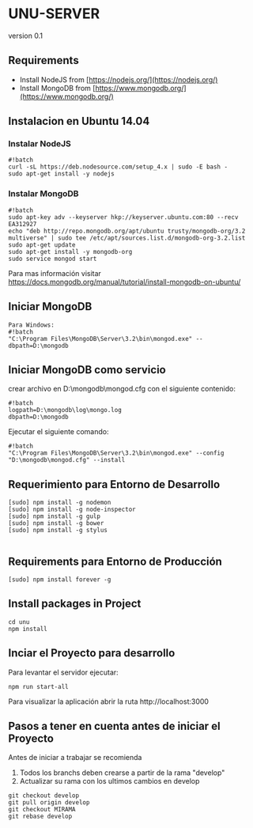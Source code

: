 # UNU-SERVER

version 0.1

## Requirements


* Install NodeJS from [https://nodejs.org/](https://nodejs.org/)
* Install MongoDB from [https://www.mongodb.org/](https://www.mongodb.org/)

## Instalacion en Ubuntu 14.04

### Instalar NodeJS
```
#!batch
curl -sL https://deb.nodesource.com/setup_4.x | sudo -E bash -
sudo apt-get install -y nodejs
```
### Instalar MongoDB
```
#!batch
sudo apt-key adv --keyserver hkp://keyserver.ubuntu.com:80 --recv EA312927
echo "deb http://repo.mongodb.org/apt/ubuntu trusty/mongodb-org/3.2 multiverse" | sudo tee /etc/apt/sources.list.d/mongodb-org-3.2.list
sudo apt-get update
sudo apt-get install -y mongodb-org
sudo service mongod start
```
Para mas información visitar https://docs.mongodb.org/manual/tutorial/install-mongodb-on-ubuntu/
## Iniciar MongoDB

```
Para Windows:
#!batch
"C:\Program Files\MongoDB\Server\3.2\bin\mongod.exe" --dbpath=D:\mongodb
```

## Iniciar MongoDB como servicio
crear archivo en D:\mongodb\mongod.cfg con el siguiente contenido:

```
#!batch
logpath=D:\mongodb\log\mongo.log
dbpath=D:\mongodb
```
Ejecutar el siguiente comando:
```
#!batch
"C:\Program Files\MongoDB\Server\3.2\bin\mongod.exe" --config "D:\mongodb\mongod.cfg" --install
```
## Requerimiento para Entorno de  Desarrollo

```
[sudo] npm install -g nodemon
[sudo] npm install -g node-inspector
[sudo] npm install -g gulp
[sudo] npm install -g bower
[sudo] npm install -g stylus


```

## Requirements para Entorno de Producción

```
[sudo] npm install forever -g

```

## Install packages in Project

```
cd unu
npm install
```

## Inciar el Proyecto para desarrollo
Para levantar el servidor ejecutar:
```
npm run start-all
```
Para visualizar la aplicación abrir la ruta http://localhost:3000


## Pasos a tener en cuenta antes de iniciar el Proyecto
Antes de iniciar a trabajar se recomienda

1. Todos los branchs deben crearse a partir de la rama "develop"
2. Actualizar su rama con los ultimos cambios en develop
```
git checkout develop
git pull origin develop
git checkout MIRAMA
git rebase develop
```
